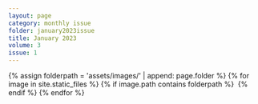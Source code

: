 ```yaml
---
layout: page
category: monthly issue
folder: january2023issue
title: January 2023
volume: 3
issue: 1
---
```


<html>
{% assign folderpath = 'assets/images/' | append: page.folder %}
{% for image in site.static_files %}
{% if image.path contains folderpath %}
    <img src="{{ image.path }}" alt="">
{% endif %}
{% endfor %}

</html>